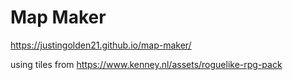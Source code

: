 # Map Maker

https://justingolden21.github.io/map-maker/

using tiles from https://www.kenney.nl/assets/roguelike-rpg-pack